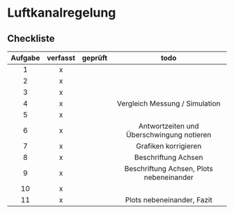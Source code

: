 # Luftkanalregelung

## Checkliste
| Aufgabe | verfasst | geprüft | todo |
|:-------:|:--------:|:-------:|:----:|
|  1      | x        |         |      |
|  2      | x        |         |      |
|  3      | x        |         |      |
|  4      | x        |         | Vergleich Messung / Simulation |
|  5      | x        |         |      |
|  6      | x        |         | Antwortzeiten und Überschwingung notieren |
|  7      | x        |         | Grafiken korrigieren |
|  8      | x        |         | Beschriftung Achsen |
|  9      | x        |         | Beschriftung Achsen, Plots nebeneinander |
| 10      | x        |         |      |
| 11      | x        |         | Plots nebeneinander, Fazit |
